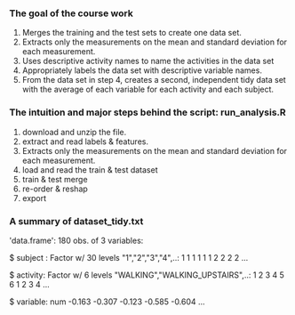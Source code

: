 ### The goal of the course work
1. Merges the training and the test sets to create one data set.
2. Extracts only the measurements on the mean and standard deviation for each measurement.
3. Uses descriptive activity names to name the activities in the data set
4. Appropriately labels the data set with descriptive variable names.
5. From the data set in step 4, creates a second, independent tidy data set with the average of each variable for each activity and each subject.

### The intuition and major steps behind the script: run_analysis.R
1. download and unzip the file.
2. extract and read labels & features.
3. Extracts only the measurements on the mean and standard deviation for each measurement.
4. load and read the train & test dataset
5. train & test merge
6. re-order & reshap
7. export

### A summary of dataset_tidy.txt
'data.frame':	180 obs. of  3 variables:

 $ subject : Factor w/ 30 levels "1","2","3","4",..: 1 1 1 1 1 1 2 2 2 2 ...
 
 $ activity: Factor w/ 6 levels "WALKING","WALKING_UPSTAIRS",..: 1 2 3 4 5 6 1 2 3 4 ...
 
 $ variable: num  -0.163 -0.307 -0.123 -0.585 -0.604 ...


